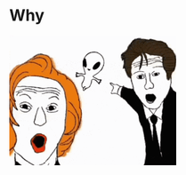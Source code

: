 <style>body { background: url(pig.gif) no-repeat bottom, url(milk.gif) no-repeat top, url(leak.gif) no-repeat bottom !important; background-size: cover; /* Adjust as necessary */ }</style>

# Why


<div class="br">
<img src="alien.gif" style="width:300px; height: auto;">
</div>
